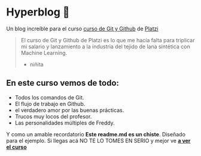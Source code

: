 # Hyperblog 💚
Un blog increíble para el curso [curso de Git y Github](https://platzi.com/cursos/git-github/ "curso de Git y Github") de [Platzi](http://platzi.com/ "Platzi")
> El curso de Git y Github de Platzi es lo que me hacía falta para triplicar mi salario y lanzamiento a la industria del tejido de lana sintética con Machine Learning.
> - niñita

## En este curso vemos de todo:
* Todos los comandos de Git.
* El flujo de trabajo en Github.
* el verdadero amor por las buenas prácticas.
* Trucos muy locos del profesor.
* Las personalidades múltiples de Freddy.

Y como un amable recordatorio **Este readme.md es un chiste**. Diseñado para el ejemplo. Si llegas acá NO TE LO TOMES EN SERIO y mejor ve [**a ver el curso**](https://platzi.com/cursos/git-github/ "a ver el curso")